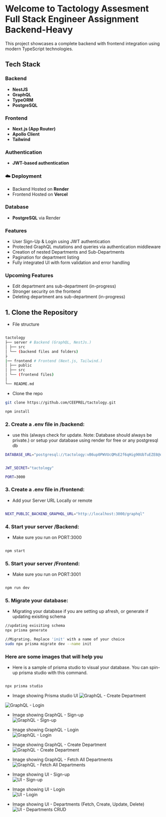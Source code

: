 # Welcome to Tactology Assesment Full Stack Engineer Assignment Backend-Heavy

This project showcases a complete backend with frontend integration using modern TypeScript technologies.

## Tech Stack

### Backend

- **NestJS**
- **GraphQL**
- **TypeORM**
- **PostgreSQL**

### Frontend

- **Next.js (App Router)**
- **Apollo Client**
- **Tailwind**

### Authentication

- **JWT-based authentication**

### ☁️ Deployment

- Backend Hosted on **Render**
- Frontend Hosted on **Vercel**

### Database

- **PostgreSQL** via Render

### Features

- User Sign-Up & Login using JWT authentication
- Protected GraphQL mutations and queries via authentication middleware
- Creation of nested Departments and Sub-Departments
- Pagination for department listing
- Fully integrated UI with form validation and error handling

### Upcoming Features

- Edit department ans sub-department (in-progress)
- Stronger security on the frontend
- Deleting department ans sub-department (in-progress)

## 1. Clone the Repository

- File structure

```bash

tactology
├── server # Backend (GraphQL, NestJs.)
│ ├── src
│ └── (backend files and folders)
├
|── frontend # Frontend (Next.js, Tailwind.)
│ ├── public
│ ├── src
│ └── (frontend files)
│
└── README.md

```

- Clone the repo

```bash
git clone https://github.com/CEEPREL/tactology.git

npm install

```

### 2. Create a .env file in /backend:

- use this (always check for update. Note: Database should always be private.) or setup your database using render for free or any postgresql db

```bash
DATABASE_URL="postgresql://tactology:vB6up0PWVUcQMsE2f6qHig90UbTuEZE8@dpg-d089fjvgi27c738aqtfg-a.oregon-postgres.render.com/tact_database"


JWT_SECRET="tactology"

PORT=3000
```

### 3. Create a .env file in /frontend:

- Add your Server URL Locally or remote

```bash

NEXT_PUBLIC_BACKEND_GRAPHQL_URL="http://localhost:3000/graphql"

```

### 4. Start your server /Backend:

- Make sure you run on PORT:3000

```bash

npm start

```

### 5. Start your server /Frontend:

- Make sure you run on PORT:3001

```bash

npm run dev

```

### 5. Migrate your database:

- Migrating your database if you are setting up afresh, or generate if updating exisiting schema

```bash
//updating exisiting schema
npx prisma generate

//Migrating. Replace 'init' with a name of your choice
sudo npx prisma migrate dev --name init

```

### Here are some images that will help you

- Here is a sample of prisma studio to visual your database. You can spin-up prisma studio with this command.

```bash

npx prisma studio

```

- Image showing Prisma studio UI
  ![GraphQL - Create Department](https://raw.githubusercontent.com/CEEPREL/tactology/1ca36f28f49db78ca62c0e9a068fff3d74e7c458/frontend/public/Screenshot%202025-05-02%20at%2001.16.58.png)

![GraphQL - Login](https://raw.githubusercontent.com/CEEPREL/tactology/1ca36f28f49db78ca62c0e9a068fff3d74e7c458/frontend/public/Screenshot%202025-05-02%20at%2001.17.32.png)

- Image showing GraphQL - Sign-up  
  ![GraphQL - Sign-up](https://raw.githubusercontent.com/CEEPREL/tactology/1ca36f28f49db78ca62c0e9a068fff3d74e7c458/frontend/public/Screenshot%202025-05-02%20at%2001.18.29.png)

- Image showing GraphQL - Login  
  ![GraphQL - Login](https://raw.githubusercontent.com/CEEPREL/tactology/1ca36f28f49db78ca62c0e9a068fff3d74e7c458/frontend/public/Screenshot%202025-05-02%20at%2001.16.16.png)

- Image showing GraphQL - Create Department  
  ![GraphQL - Create Department](https://raw.githubusercontent.com/CEEPREL/tactology/1ca36f28f49db78ca62c0e9a068fff3d74e7c458/frontend/public/Screenshot%202025-05-02%20at%2001.19.26.png)

- Image showing GraphQL - Fetch All Departments  
  ![GraphQL - Fetch All Departments](https://raw.githubusercontent.com/CEEPREL/tactology/1ca36f28f49db78ca62c0e9a068fff3d74e7c458/frontend/public/Screenshot%202025-05-02%20at%2001.20.07.png)

- Image showing UI - Sign-up  
  ![UI - Sign-up](https://raw.githubusercontent.com/CEEPREL/tactology/1ca36f28f49db78ca62c0e9a068fff3d74e7c458/frontend/public/Screenshot%202025-05-02%20at%2001.16.24.png)

- Image showing UI - Login  
  ![UI - Login](https://raw.githubusercontent.com/CEEPREL/tactology/1ca36f28f49db78ca62c0e9a068fff3d74e7c458/frontend/public/Screenshot%202025-05-02%20at%2001.16.36.png)

- Image showing UI - Departments (Fetch, Create, Update, Delete)  
  ![UI - Departments CRUD](https://raw.githubusercontent.com/CEEPREL/tactology/1f0b9338e3e888eb39aa25eaf2be72402b10955f/frontend/public/Screenshot%202025-05-02%20at%2003.21.58.png)
